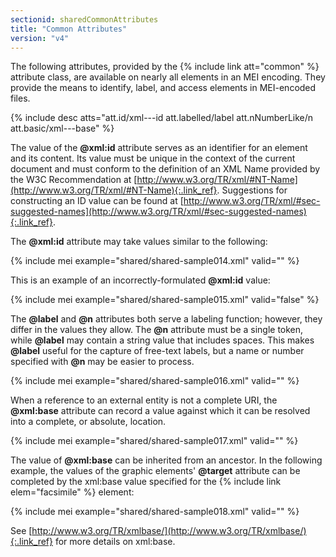 ```yaml
---
sectionid: sharedCommonAttributes
title: "Common Attributes"
version: "v4"
---
```


The following attributes, provided by the {% include link att="common" %} attribute class, are available on nearly all elements in an MEI encoding. They provide the means to identify, label, and access elements in MEI-encoded files.

{% include desc atts="att.id/xml---id att.labelled/label att.nNumberLike/n att.basic/xml---base" %}

The value of the **@xml:id** attribute serves as an identifier for an element and its content. Its value must be unique in the context of the current document and must conform to the definition of an XML Name provided by the W3C Recommendation at [http://www.w3.org/TR/xml/#NT-Name](http://www.w3.org/TR/xml/#NT-Name){:.link_ref}. Suggestions for constructing an ID value can be found at [http://www.w3.org/TR/xml/#sec-suggested-names](http://www.w3.org/TR/xml/#sec-suggested-names){:.link_ref}.

The **@xml:id** attribute may take values similar to the following:

{% include mei example="shared/shared-sample014.xml" valid="" %}

This is an example of an incorrectly-formulated **@xml:id** value:

{% include mei example="shared/shared-sample015.xml" valid="false" %}

The **@label** and **@n** attributes both serve a labeling function; however, they differ in the values they allow. The **@n** attribute must be a single token, while **@label** may contain a string value that includes spaces. This makes **@label** useful for the capture of free-text labels, but a name or number specified with **@n** may be easier to process.

{% include mei example="shared/shared-sample016.xml" valid="" %}

When a reference to an external entity is not a complete URI, the **@xml:base** attribute can record a value against which it can be resolved into a complete, or absolute, location.

{% include mei example="shared/shared-sample017.xml" valid="" %}

The value of **@xml:base** can be inherited from an ancestor. In the following example, the values of the graphic elements' **@target** attribute can be completed by the xml:base value specified for the {% include link elem="facsimile" %} element:

{% include mei example="shared/shared-sample018.xml" valid="" %}

See [http://www.w3.org/TR/xmlbase/](http://www.w3.org/TR/xmlbase/){:.link_ref} for more details on xml:base.
